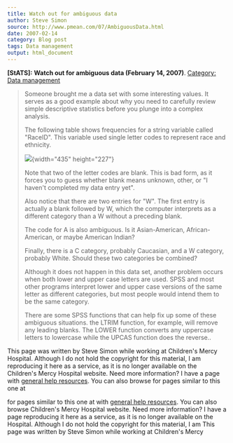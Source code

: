 ```yaml
---
title: Watch out for ambiguous data
author: Steve Simon
source: http://www.pmean.com/07/AmbiguousData.html
date: 2007-02-14
category: Blog post
tags: Data management
output: html_document
---
```

**[StATS]:** **Watch out for ambiguous data
(February 14, 2007)**. [Category: Data
management](../category/DataManagement.html)

> Someone brought me a data set with some interesting values. It serves
> as a good example about why you need to carefully review simple
> descriptive statistics before you plunge into a complex analysis.
>
> The following table shows frequencies for a string variable called
> \"RaceID\". This variable used single letter codes to represent race
> and ethnicity.
>
> ![](images/AmbiguousData01.gif){width="435" height="227"}
>
> Note that two of the letter codes are blank. This is bad form, as it
> forces you to guess whether blank means unknown, other, or \"I
> haven\'t completed my data entry yet\".
>
> Also notice that there are two entries for \"W\". The first entry is
> actually a blank followed by W, which the computer interprets as a
> different category than a W without a preceding blank.
>
> The code for A is also ambiguous. Is it Asian-American,
> African-American, or maybe American Indian?
>
> Finally, there is a C category, probably Caucasian, and a W category,
> probably White. Should these two categories be combined?
>
> Although it does not happen in this data set, another problem occurs
> when both lower and upper case letters are used. SPSS and most other
> programs interpret lower and upper case versions of the same letter as
> different categories, but most people would intend them to be the same
> category.
>
> There are some SPSS functions that can help fix up some of these
> ambiguous situations. the LTRIM function, for example, will remove any
> leading blanks. The LOWER function converts any uppercase letters to
> lowercase while the UPCAS function does the reverse..

This page was written by Steve Simon while working at Children\'s Mercy
Hospital. Although I do not hold the copyright for this material, I am
reproducing it here as a service, as it is no longer available on the
Children\'s Mercy Hospital website. Need more information? I have a page
with [general help resources](../GeneralHelp.html). You can also browse
for pages similar to this one at
<!---More--->
for pages similar to this one at
with [general help resources](../GeneralHelp.html). You can also browse
Children\'s Mercy Hospital website. Need more information? I have a page
reproducing it here as a service, as it is no longer available on the
Hospital. Although I do not hold the copyright for this material, I am
This page was written by Steve Simon while working at Children\'s Mercy

<!---Do not use
**[StATS]:** **Watch out for ambiguous data
This page was written by Steve Simon while working at Children\'s Mercy
Hospital. Although I do not hold the copyright for this material, I am
reproducing it here as a service, as it is no longer available on the
Children\'s Mercy Hospital website. Need more information? I have a page
with [general help resources](../GeneralHelp.html). You can also browse
for pages similar to this one at
--->

